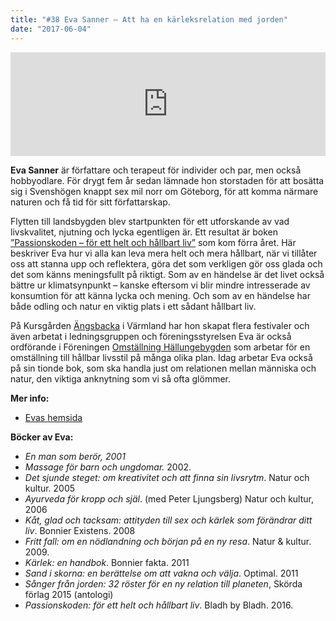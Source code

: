```yaml
---
title: "#38 Eva Sanner – Att ha en kärleksrelation med jorden"
date: "2017-06-04"
---
```


<iframe src="https://w.soundcloud.com/player/?url=https%3A//api.soundcloud.com/tracks/325963177&amp;color=001665&amp;auto_play=false&amp;hide_related=false&amp;show_comments=true&amp;show_user=true&amp;show_reposts=false" width="100%" height="166" frameborder="no" scrolling="no"></iframe>

**Eva Sanner** är författare och terapeut för individer och par, men också hobbyodlare. För drygt fem år sedan lämnade hon storstaden för att bosätta sig i Svenshögen knappt sex mil norr om Göteborg, för att komma närmare naturen och få tid för sitt författarskap.

Flytten till landsbygden blev startpunkten för ett utforskande av vad livskvalitet, njutning och lycka egentligen är. Ett resultat är boken [”Passionskoden – för ett helt och hållbart liv”](http://www.evasanner.se/bocker/) som kom förra året. Här beskriver Eva hur vi alla kan leva mera helt och mera hållbart, när vi tillåter oss att stanna upp och reflektera, göra det som verkligen gör oss glada och det som känns meningsfullt på riktigt. Som av en händelse är det livet också bättre ur klimatsynpunkt – kanske eftersom vi blir mindre intresserade av konsumtion för att känna lycka och mening. Och som av en händelse har både odling och natur en viktig plats i ett sådant hållbart liv.

På Kursgården [Ängsbacka](http://www.angsbacka.se/) i Värmland har hon skapat flera festivaler och även arbetat i ledningsgruppen och föreningsstyrelsen Eva är också ordförande i Föreningen [Omställning Hällungebygden](http://www.hallungebygden.se/) som arbetar för en omställning till hållbar livsstil på många olika plan. Idag arbetar Eva också på sin tionde bok, som ska handla just om relationen mellan människa och natur, den viktiga anknytning som vi så ofta glömmer.

**Mer info:**

- [Evas hemsida](http://www.evasanner.se/)

**Böcker av Eva:**

- _En man som berör, 2001_
- _Massage för barn och ungdomar._ 2002.
- _Det sjunde steget: om kreativitet och att finna sin livsrytm_. Natur och kultur. 2005
- _Ayurveda för kropp och själ_. (med Peter Ljungsberg) Natur och kultur, 2006
- _Kåt, glad och tacksam: attityden till sex och kärlek som förändrar ditt liv_. Bonnier Existens. 2008
- _Fritt fall: om en nödlandning och början på en ny resa_. Natur & kultur. 2009.
- _Kärlek: en handbok_. Bonnier fakta. 2011
- _Sand i skorna: en berättelse om att vakna och välja_. Optimal. 2011
- _Sånger från jorden: 32 röster för en ny relation till planeten_, Skörda förlag 2015 (antologi)
- _Passionskoden: för ett helt och hållbart liv_. Bladh by Bladh. 2016.
